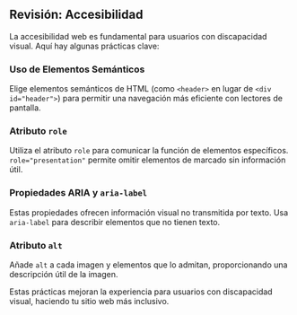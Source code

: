 ## Revisión: Accesibilidad

La accesibilidad web es fundamental para usuarios con discapacidad visual. Aquí hay algunas prácticas clave:

### Uso de Elementos Semánticos

Elige elementos semánticos de HTML (como `<header>` en lugar de `<div id="header">`) para permitir una navegación más eficiente con lectores de pantalla.

### Atributo `role`

Utiliza el atributo `role` para comunicar la función de elementos específicos. `role="presentation"` permite omitir elementos de marcado sin información útil.

### Propiedades ARIA y `aria-label`

Estas propiedades ofrecen información visual no transmitida por texto. Usa `aria-label` para describir elementos que no tienen texto.

### Atributo `alt`

Añade `alt` a cada imagen y elementos que lo admitan, proporcionando una descripción útil de la imagen.

Estas prácticas mejoran la experiencia para usuarios con discapacidad visual, haciendo tu sitio web más inclusivo.
